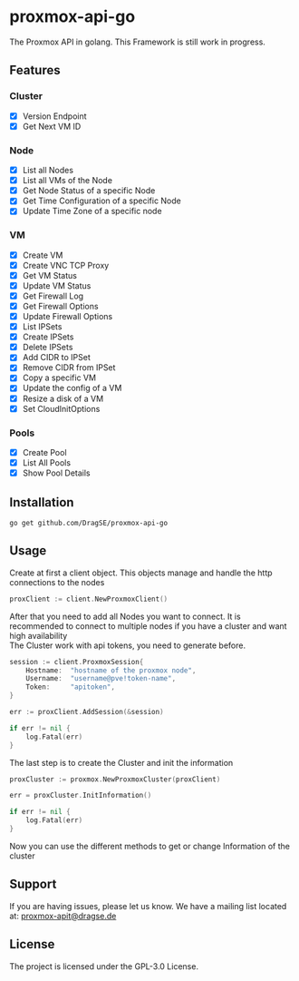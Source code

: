 # proxmox-api-go

The Proxmox API in golang. This Framework is still work in progress.

## Features

### Cluster
- [x] Version Endpoint
- [x] Get Next VM ID

### Node
- [x] List all Nodes
- [x] List all VMs of the Node
- [x] Get Node Status of a specific Node
- [x] Get Time Configuration of a specific Node
- [x] Update Time Zone of a specific node

### VM
- [x] Create VM
- [x] Create VNC TCP Proxy
- [x] Get VM Status
- [x] Update VM Status
- [x] Get Firewall Log
- [x] Get Firewall Options
- [x] Update Firewall Options
- [x] List IPSets
- [x] Create IPSets
- [x] Delete IPSets
- [x] Add CIDR to IPSet
- [x] Remove CIDR from IPSet
- [x] Copy a specific VM
- [x] Update the config of a VM
- [x] Resize a disk of a VM
- [x] Set CloudInitOptions

### Pools
- [x] Create Pool
- [x] List All Pools
- [x] Show Pool Details

## Installation

``go get github.com/DragSE/proxmox-api-go``

## Usage

Create at first a client object. This objects manage and handle the http connections to the nodes

```go
proxClient := client.NewProxmoxClient()
```

After that you need to add all Nodes you want to connect. It is recommended to connect to multiple nodes if you have a 
cluster and want high availability  
The Cluster work with api tokens, you need to generate before.

```go
session := client.ProxmoxSession{
    Hostname:  "hostname of the proxmox node",
    Username:  "username@pve!token-name",
    Token:     "apitoken",
}

err := proxClient.AddSession(&session)

if err != nil {
    log.Fatal(err)
}
```

The last step is to create the Cluster and init the information

````go
proxCluster := proxmox.NewProxmoxCluster(proxClient)

err = proxCluster.InitInformation()

if err != nil {
    log.Fatal(err)
}

````

Now you can use the different methods to get or change Information of the cluster 

Support
-------

If you are having issues, please let us know.
We have a mailing list located at: proxmox-apit@dragse.de

License
-------

The project is licensed under the GPL-3.0 License.
